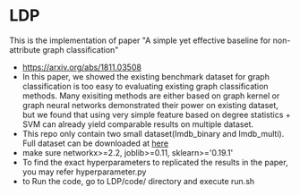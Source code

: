 # LDP
This is the implementation of paper "A simple yet effective baseline for non-attribute graph classification"

- https://arxiv.org/abs/1811.03508
- In this paper, we showed the existing benchmark dataset for graph classification is too easy to evaluating existing graph classification methods. Many exisiting methods are either based on graph kernel or graph neural networks demonstrated their power on existing dataset, but we found that using very simple feature based on degree statistics + SVM can already yield comparable results on multiple dataset.
- This repo only contain two small dataset(Imdb_binary and Imdb_multi). Full dataset can be downloaded at [here](http://www.mit.edu/~pinary/kdd/)
- make sure networkx>=2.2, joblib>=0.11, sklearn>='0.19.1'
- To find the exact hyperparameters to replicated the results in the paper, you may refer hyperparameter.py
- to Run the code, go to LDP/code/ directory and execute run.sh

